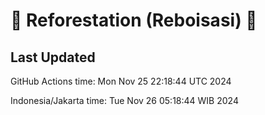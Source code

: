 
# 🌳 Reforestation (Reboisasi) 🌲

## Last Updated

GitHub Actions time: Mon Nov 25 22:18:44 UTC 2024

Indonesia/Jakarta time: Tue Nov 26 05:18:44 WIB 2024
